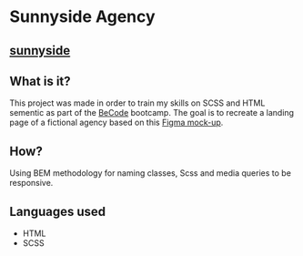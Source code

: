 # Sunnyside Agency

## [sunnyside](https://rinaldobenaccetta.github.io/sunnyside-agency/)

## What is it?
This project was made in order to train my skills on SCSS and HTML sementic as part of the [BeCode](https://becode.org) bootcamp.
The goal is to recreate a landing page of a fictional agency based on this [Figma mock-up](https://www.figma.com/file/XAkjbnDhAjD4hzHPMmAS4U/sunnyside-becode?node-id=0%3A1).

## How?
Using BEM methodology for naming classes, Scss and media queries to be responsive.

## Languages used
- HTML
- SCSS